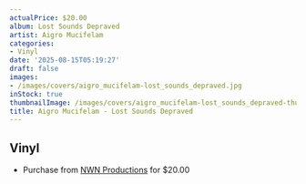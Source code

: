 ```yaml
---
actualPrice: $20.00
album: Lost Sounds Depraved
artist: Aigro Mucifelam
categories:
- Vinyl
date: '2025-08-15T05:19:27'
draft: false
images:
- /images/covers/aigro_mucifelam-lost_sounds_depraved.jpg
inStock: true
thumbnailImage: /images/covers/aigro_mucifelam-lost_sounds_depraved-thumb.jpg
title: Aigro Mucifelam - Lost Sounds Depraved
---
```


## Vinyl
* Purchase from [NWN Productions](http://shop.nwnprod.com/index.php?route=product/product&path=75&product_id=47475&sort=pd.name&order=ASC) for $20.00
